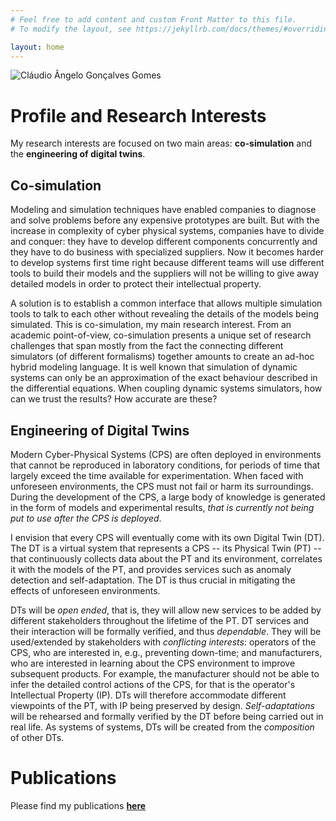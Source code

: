 ```yaml
---
# Feel free to add content and custom Front Matter to this file.
# To modify the layout, see https://jekyllrb.com/docs/themes/#overriding-theme-defaults

layout: home
---
```


<img src="https://pure.au.dk/portal/files/179044902/Foto_low.jpg" alt="Cláudio Ângelo Gonçalves Gomes" class="view_person_photo">

# Profile and Research Interests

My research interests are focused on two main areas: **co-simulation** and the **engineering of digital twins**.

## Co-simulation
Modeling and simulation techniques have enabled companies to diagnose and solve problems before any expensive prototypes are built. But with the increase in complexity of cyber physical systems, companies have to divide and conquer: they have to develop different components concurrently and they have to do business with specialized suppliers. Now it becomes harder to develop systems first time right because different teams will use different tools to build their models and the suppliers will not be willing to give away detailed models in order to protect their intellectual property.

A solution is to establish a common interface that allows multiple simulation tools to talk to each other without revealing the details of the models being simulated. This is co-simulation, my main research interest. From an academic point-of-view, co-simulation presents a unique set of research challenges that span mostly from the fact the connecting different simulators (of different formalisms) together amounts to create an ad-hoc hybrid modeling language. It is well known that simulation of dynamic systems can only be an approximation of the exact behaviour described in the differential equations. When coupling dynamic systems simulators, how can we trust the results? How accurate are these?

## Engineering of Digital Twins

Modern Cyber-Physical Systems (CPS) are often deployed in environments that cannot be reproduced in laboratory conditions, for periods of time that largely exceed the time available for experimentation.
When faced with unforeseen environments, the CPS must not fail or harm its surroundings.
During the development of the CPS, a large body of knowledge is generated in the form of models and experimental results, *that is currently not being put to use after the CPS is deployed*.

I envision that every CPS will eventually come with its own Digital Twin (DT).
The DT is a virtual system that represents a CPS -- its Physical Twin (PT) -- that continuously collects data about the PT and its environment, correlates it with the models of the PT, and provides services such as anomaly detection and self-adaptation.
The DT is thus crucial in mitigating the effects of unforeseen environments.

DTs will be *open ended*, that is, they will allow new services to be added by different stakeholders throughout the lifetime of the PT.
DT services and their interaction will be formally verified, and thus *dependable*.
They will be used/extended by stakeholders with *conflicting interests*: 
operators of the CPS, who are interested in, e.g., preventing down-time; and manufacturers, who are interested in learning about the CPS environment to improve subsequent products.
For example, the manufacturer should not be able to infer the detailed control actions of the CPS, for that is the operator's Intellectual Property (IP).
DTs will therefore accommodate different viewpoints of the PT, with IP being preserved by design.
*Self-adaptations* will be rehearsed and formally verified by the DT before being carried out in real life.
As systems of systems, DTs will be created from the *composition* of other DTs.

# Publications

Please find my publications **[here](https://pure.au.dk/portal/da/persons/cludio-angelo-goncalves-gomes(63d3d37d-ef61-40b6-a263-52792c5fd9e0)/publications.html)**
